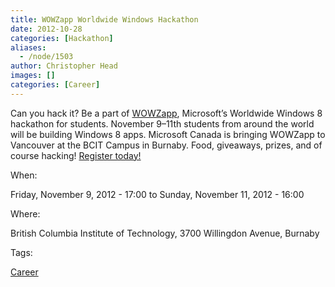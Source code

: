 ```yaml
---
title: WOWZapp Worldwide Windows Hackathon
date: 2012-10-28
categories: [Hackathon]
aliases:
  - /node/1503
author: Christopher Head
images: []
categories: [Career]
---
```


Can you hack it? Be a part of [WOWZapp](https://blogs.msdn.com/b/cdnstudents/archive/2012/10/23/canada-join-the-worldwide-wowzapp-hackathon-november-9-11th.aspx), Microsoft’s Worldwide Windows 8 hackathon for students. November 9–11th students from around the world will be building Windows 8 apps. Microsoft Canada is bringing WOWZapp to Vancouver at the BCIT Campus in Burnaby. Food, giveaways, prizes, and of course hacking! [Register today!](https://www.microsoft.com/student/en-us/wowzapp/eventpage.aspx?drop=85WT.mc_id=club)

When: 

Friday, November 9, 2012 - 17:00 to Sunday, November 11, 2012 - 16:00

Where: 

British Columbia Institute of Technology, 3700 Willingdon Avenue, Burnaby

Tags: 

[Career](/career)

